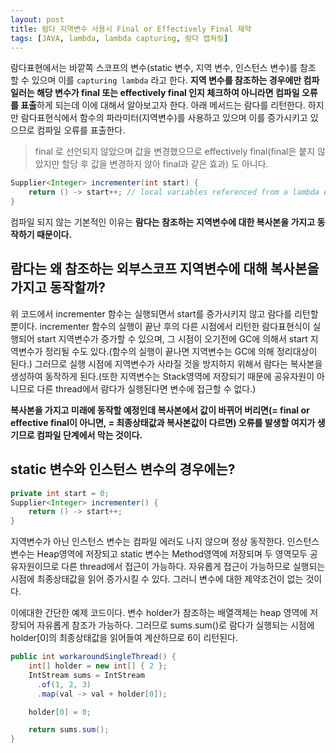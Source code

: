 ```yaml
---
layout: post
title: 람다 지역변수 사용시 Final or Effectively Final 제약
tags: [JAVA, lambda, lambda capturing, 람다 캡쳐링]
---
```


람다표현에서는 바깥쪽 스코프의 변수(static 변수, 지역 변수, 인스턴스 변수)를 참조 할 수 있으며 이를 `capturing lambda` 라고 한다.
**지역 변수를 참조하는 경우에만 컴파일러는 해당 변수가 final 또는 effectively final 인지 체크하여 아니라면 컴파일 오류를 표출**하게 되는데 이에 대해서 알아보고자 한다.
아래 메서드는 람다를 리턴한다. 하지만 람다표현식에서 함수의 파라미터(지역변수)를 사용하고 있으며 이를 증가시키고 있으므로 컴파일 오류를 표출한다.

> final 로 선언되지 않았으며 값을 변경했으므로 effectively final(final은 붙지 않았지만 할당 후 값을 변경하지 않아 final과 같은 효과) 도 아니다.

```java
Supplier<Integer> incrementer(int start) {
    return () -> start++; // local variables referenced from a lambda expression must be final or effectively final
}
```

컴파일 되지 않는 기본적인 이유는 **람다는 참조하는 지역변수에 대한 복사본을 가지고 동작하기 때문이다.**

## 람다는 왜 참조하는 외부스코프 지역변수에 대해 복사본을 가지고 동작할까?

위 코드에서 incrementer 함수는 실행되면서 start를 증가시키지 않고 람다를 리턴할 뿐이다. incrementer 함수의 실행이 끝난 후의 다른 시점에서 리턴한 람다표현식이 실행되어 start 지역변수가 증가할 수 있으며, 그 시점이 오기전에 GC에 의해서 start 지역변수가 정리될 수도 있다.(함수의 실행이 끝나면 지역변수는 GC에 의해 정리대상이 된다.)
그러므로 실행 시점에 지역변수가 사라질 것을 방지하지 위해서 람다는 복사본을 생성하여 동작하게 된다.(또한 지역변수는 Stack영역에 저장되기 때문에 공유자원이 아니므로 다른 thread에서 람다가 실행된다면 변수에 접근할 수 없다.)

**복사본을 가지고 미래에 동작할 예정인데 복사본에서 값이 바뀌어 버리면(= final or effective final이 아니면, = 최종상태값과 복사본값이 다르면) 오류를 발생할 여지가 생기므로 컴파일 단계에서 막는 것이다.**

## static 변수와 인스턴스 변수의 경우에는?

```java
private int start = 0;
Supplier<Integer> incrementer() {
    return () -> start++;
}
```

지역변수가 아닌 인스턴스 변수는 컴파일 에러도 나지 않으며 정상 동작한다. 인스턴스 변수는 Heap영역에 저장되고 static 변수는 Method영역에 저장되며 두 영역모두 공유자원이므로 다른 thread에서 접근이 가능하다.
자유롭게 접근이 가능하므로 실행되는 시점에 최종상태값을 읽어 증가시킬 수 있다. 그러니 변수에 대한 제약조건이 없는 것이다.

이에대한 간단한 예제 코드이다. 변수 holder가 참조하는 배열객체는 heap 영역에 저장되어 자유롭게 참조가 가능하다. 그러므로 sums.sum()로 람다가 실행되는 시점에 holder[0]의 최종상태값을 읽어들여 계산하므로 6이 리턴된다.

```java
public int workaroundSingleThread() {
    int[] holder = new int[] { 2 };
    IntStream sums = IntStream
      .of(1, 2, 3)
      .map(val -> val + holder[0]);

    holder[0] = 0;

    return sums.sum();
}
```